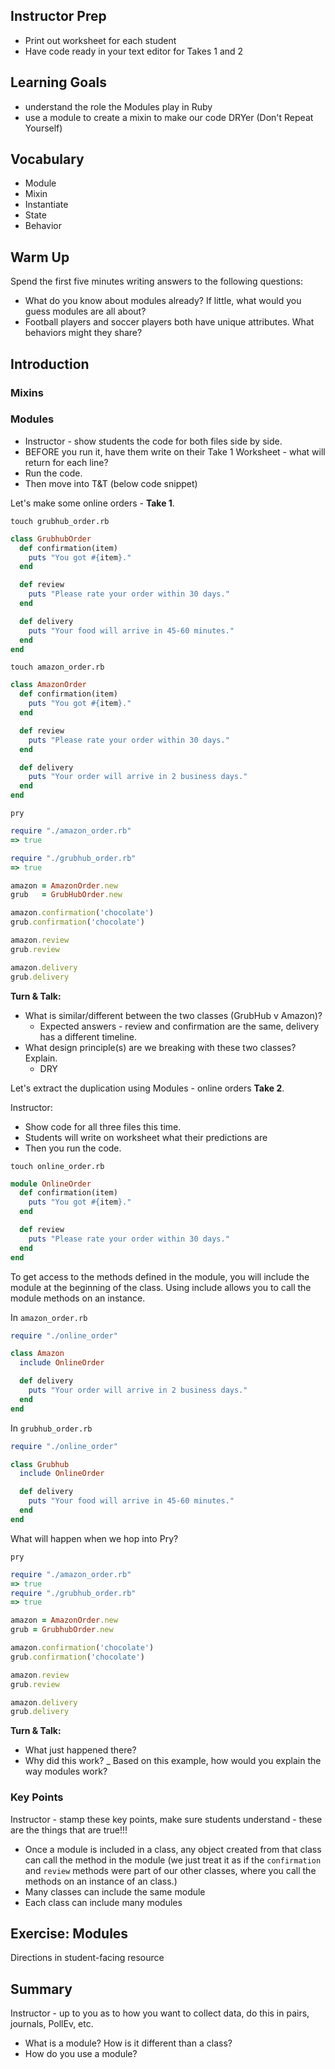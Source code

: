 ## Instructor Prep 
- Print out worksheet for each student
- Have code ready in your text editor for Takes 1 and 2

## Learning Goals
* understand the role the Modules play in Ruby
* use a module to create a mixin to make our code DRYer (Don't Repeat Yourself)

## Vocabulary  
* Module
* Mixin
* Instantiate
* State
* Behavior

## Warm Up

Spend the first five minutes writing answers to the following questions:

* What do you know about modules already? If little, what would you guess modules are all about?
* Football players and soccer players both have unique attributes. What behaviors might they share?

## Introduction


### Mixins

### Modules 

- Instructor - show students the code for both files side by side. 
- BEFORE you run it, have them write on their Take 1 Worksheet - what will return for each line?
- Run the code. 
- Then move into T&T (below code snippet) 

Let's make some online orders - **Take 1**.

`touch grubhub_order.rb`

```ruby
class GrubhubOrder
  def confirmation(item)
    puts "You got #{item}."
  end

  def review
    puts "Please rate your order within 30 days."
  end

  def delivery
    puts "Your food will arrive in 45-60 minutes."
  end
end
```

`touch amazon_order.rb`

```ruby
class AmazonOrder
  def confirmation(item)
    puts "You got #{item}."
  end

  def review
    puts "Please rate your order within 30 days."
  end

  def delivery
    puts "Your order will arrive in 2 business days."
  end
end
```

`pry`

```ruby
require "./amazon_order.rb"
=> true

require "./grubhub_order.rb"
=> true

amazon = AmazonOrder.new
grub   = GrubHubOrder.new

amazon.confirmation('chocolate')
grub.confirmation('chocolate')

amazon.review
grub.review

amazon.delivery
grub.delivery
```

**Turn & Talk:** 

- What is similar/different between the two classes (GrubHub v Amazon)?
  * Expected answers - review and confirmation are the same, delivery has a different timeline.
- What design principle(s) are we breaking with these two classes? Explain.
  * DRY 
  
Let's extract the duplication using Modules - online orders **Take 2**.

Instructor: 
- Show code for all three files this time. 
- Students will write on worksheet what their predictions are 
- Then you run the code.

`touch online_order.rb`

```ruby
module OnlineOrder
  def confirmation(item)
    puts "You got #{item}."
  end

  def review
    puts "Please rate your order within 30 days."
  end
end
```

To get access to the methods defined in the module, you will include the module at the beginning of the class. Using include allows you to call the module methods on an instance. 

In `amazon_order.rb`

```ruby
require "./online_order"

class Amazon
  include OnlineOrder

  def delivery
    puts "Your order will arrive in 2 business days."
  end
end
```

In `grubhub_order.rb`

```ruby
require "./online_order"

class Grubhub
  include OnlineOrder

  def delivery
    puts "Your food will arrive in 45-60 minutes."
  end
end
```

What will happen when we hop into Pry?

`pry`

```ruby
require "./amazon_order.rb"
=> true
require "./grubhub_order.rb"
=> true

amazon = AmazonOrder.new
grub = GrubhubOrder.new

amazon.confirmation('chocolate')
grub.confirmation('chocolate')

amazon.review
grub.review

amazon.delivery
grub.delivery
```

**Turn & Talk:**

- What just happened there?
- Why did this work?
_ Based on this example, how would you explain the way modules work?

### Key Points
Instructor - stamp these key points, make sure students understand - these are the things that are true!!!

- Once a module is included in a class, any object created from that class can call the method in the module (we just treat it as if the `confirmation` and `review` methods were part of our other classes, where you call the methods on an instance of an class.)
- Many classes can include the same module
- Each class can include many modules


## Exercise: Modules

Directions in student-facing resource

## Summary

Instructor - up to you as to how you want to collect data, do this in pairs, journals, PollEv, etc.

* What is a module? How is it different than a class? 
* How do you use a module? 
